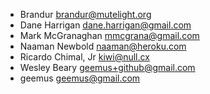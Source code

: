 * Brandur <brandur@mutelight.org>
* Dane Harrigan <dane.harrigan@gmail.com>
* Mark McGranaghan <mmcgrana@gmail.com>
* Naaman Newbold <naaman@heroku.com>
* Ricardo Chimal, Jr <kiwi@null.cx>
* Wesley Beary <geemus+github@gmail.com>
* geemus <geemus@gmail.com>
